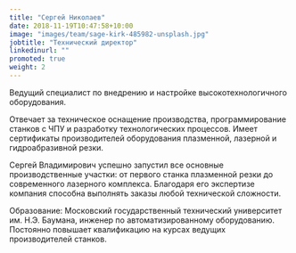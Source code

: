 ```yaml
---
title: "Сергей Николаев"
date: 2018-11-19T10:47:58+10:00
image: "images/team/sage-kirk-485982-unsplash.jpg"
jobtitle: "Технический директор"
linkedinurl: ""
promoted: true
weight: 2
---
```


Ведущий специалист по внедрению и настройке высокотехнологичного оборудования.
<!--more-->

Отвечает за техническое оснащение производства, программирование станков с ЧПУ и разработку технологических процессов. Имеет сертификаты производителей оборудования плазменной, лазерной и гидроабразивной резки.

Сергей Владимирович успешно запустил все основные производственные участки: от первого станка плазменной резки до современного лазерного комплекса. Благодаря его экспертизе компания способна выполнять заказы любой технической сложности.

Образование: Московский государственный технический университет им. Н.Э. Баумана, инженер по автоматизированному оборудованию. Постоянно повышает квалификацию на курсах ведущих производителей станков.